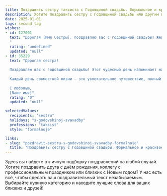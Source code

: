 ```yaml
---
title: Поздравить сестру таксиста с Годовщиной свадьбы. Формальное и красивое
description: Хотите поздравить сестру с Годовщиной свадьбы или другим праздником? Наш ИИ создаст незабываемое поздравление, а вы обязательно выделитесь среди других.  
date: 2025-01-01
tags: second tag
wishes:
- id: 127001
  text: "Дорогая [Имя Сестры], поздравляю вас с годовщиной свадьбы! Желаю вам, чтобы ваша семейная жизнь, как и ваша работа таксиста, всегда была полна ярких впечатлений, приятных маршрутов и счастливых пассажиров – ваших любимых и близких. Пусть ваш союз будет крепким и надежным, как ваш автомобиль, а любовь – бесконечной, как дорога. Счастья вам и благополучия!
  "
  rating: "undefined"
  updated: "null"
- id: 35229
  text: "Дорогая сестра!
  
  Поздравляю вас с годовщиной свадьбы! Этот чудесный день напоминает нам о том, как важны искренние чувства и поддержка, которым вы дарите друг другу в повседневной жизни. Пусть ваша любовь, как та надежная машина, с которой вы всегда на пути к новым вершинам, будет крепкой и непоколебимой.
  
  Каждый день совместной жизни – это увлекательное путешествие, полный приятных неожиданностей и теплоты, и я надеюсь, что ваши дороги будут всегда гладкими, а встречи — радостными. Желаю вам здоровья, счастья и успеха в вашем семейном пути.
  
  С любовью,
  [Ваше имя]"
  rating: "0"
  updated: "null"

selectedValues:
  recipients: "sestru"
  holidays: "s-godovshinoj-svavadby"
  professions: "taksist"
  style: "formalnoje"

links:
- slug: "pozdravit-sestru-s-godovshinoj-svavadby-formalnoje"
  title: "Поздравить сестру с Годовщиной свадьбы. Формальное и красивое"
---
```


Здесь вы найдете отличную подборку поздравлений на любой случай. 
Хотите поздравить друга с днём рождения, коллегу с профессиональным праздником или близких с Новым годом? У нас есть всё, чтобы сделать ваш поздравительный текст незабываемым. Выбирайте нужную категорию и находите лучшие слова для ваших близких и друзей!
